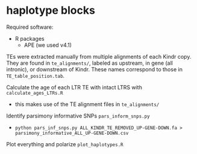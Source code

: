 # haplotype blocks

Required software:

- R packages
	- APE (we used v4.1)


TEs were extracted manually from multiple alignments of each Kindr copy.
They are found in ```te_alignments/```, labeled as upstream, in gene (all intronic), or downstream of Kindr. 
These names correspond to those in ```TE_table_position.tab```.

Calculate the age of each LTR TE with intact LTRS with ```calculate_ages_LTRs.R```

 - this makes use of the TE alignment files in ```te_alignments/```

Identify parsimony informative SNPs ```pars_inform_snps.py```

 - ```python pars_inf_snps.py ALL_KINDR_TE_REMOVED_UP-GENE-DOWN.fa > parsimony_informative_ALL_UP-GENE-DOWN.csv```

Plot everything and polarize ```plot_haplotypes.R```


